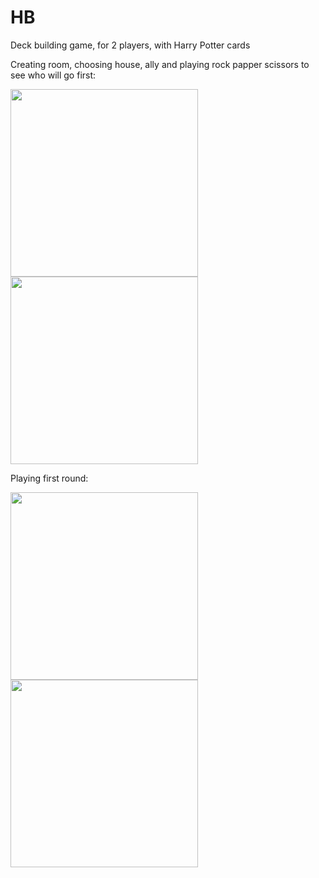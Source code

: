 # HB

Deck building game, for 2 players, with Harry Potter cards


Creating room, choosing house, ally and playing rock papper scissors to see who will go first:

<p float="left" >
<img id="done-img" crossorigin="anonymous" src="https://i.imgflip.com/5zs6qg.gif"  width="300">
<img id="done-img" crossorigin="anonymous" src="https://i.imgflip.com/5zs73f.gif" width="300">
</p>


Playing first round:
<p float="left">
  <img id="done-img" crossorigin="anonymous" src="https://i.imgflip.com/5zs6zc.gif" width="300">
  <img id="done-img" crossorigin="anonymous" src="//i.imgflip.com/5zs7ea.gif" width="300">
</p>
